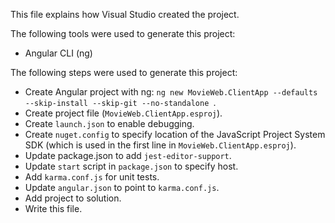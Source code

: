 This file explains how Visual Studio created the project.

The following tools were used to generate this project:
- Angular CLI (ng)

The following steps were used to generate this project:
- Create Angular project with ng: `ng new MovieWeb.ClientApp --defaults --skip-install --skip-git --no-standalone `.
- Create project file (`MovieWeb.ClientApp.esproj`).
- Create `launch.json` to enable debugging.
- Create `nuget.config` to specify location of the JavaScript Project System SDK (which is used in the first line in `MovieWeb.ClientApp.esproj`).
- Update package.json to add `jest-editor-support`.
- Update `start` script in `package.json` to specify host.
- Add `karma.conf.js` for unit tests.
- Update `angular.json` to point to `karma.conf.js`.
- Add project to solution.
- Write this file.
